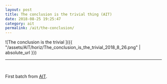 ```yaml
---
layout: post
title: The conclusion is the trivial thing (AIT)
date: 2018-08-25 19:25:47
category: ait
permalink: /ait/the-conclusion/ 
---
```


![The conclusion is the trivial ]({{ "/assets/AIT/horiz/The_conclusion_is_the_trivial_2018_8_26.png" | absolute_url }})

---

&nbsp;
&nbsp;


First batch from [AIT](https://github.com/jchwenger/AIT).
